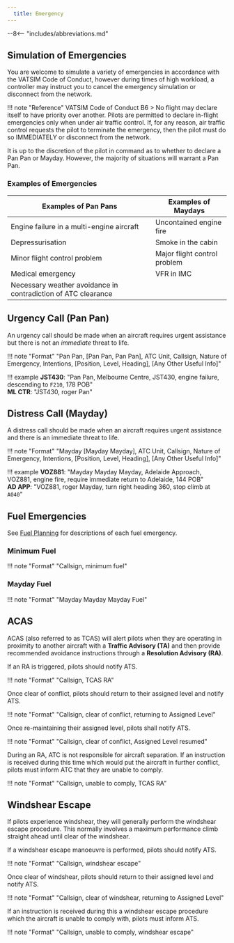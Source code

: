 ```yaml
---
  title: Emergency
---
```


--8<-- "includes/abbreviations.md"

## Simulation of Emergencies
You are welcome to simulate a variety of emergencies in accordance with the VATSIM Code of Conduct, however during times of high workload, a controller may instruct you to cancel the emergency simulation or disconnect from the network.

!!! note "Reference"
    VATSIM Code of Conduct B6
    > No flight may declare itself to have priority over another. Pilots are permitted to declare in-flight emergencies only when under air traffic control. If, for any reason, air traffic control requests the pilot to terminate the emergency, then the pilot must do so IMMEDIATELY or disconnect from the network. 

It is up to the discretion of the pilot in command as to whether to declare a Pan Pan or Mayday. However, the majority of situations will warrant a Pan Pan.

### Examples of Emergencies
| Examples of Pan Pans | Examples of Maydays |
| -------------------- | ------------------- |
| Engine failure in a multi-engine aircraft | Uncontained engine fire |
| Depressurisation | Smoke in the cabin |
| Minor flight control problem | Major flight control problem |
| Medical emergency | VFR in IMC |
| Necessary weather avoidance in contradiction of ATC clearance | |

## Urgency Call (Pan Pan)
An urgency call should be made when an aircraft requires urgent assistance but there is not an *immediate* threat to life.

!!! note "Format"
    "Pan Pan, <span class='optional'>[Pan Pan, Pan Pan]</span>, <span class='placeholder'>ATC Unit</span>, <span class='placeholder'>Callsign</span>, <span class='placeholder'>Nature of Emergency</span>, <span class='placeholder'>Intentions</span>, <span class='optional'>[<span class='placeholder'>Position, Level, Heading</span>]</span>, <span class='optional'>[<span class='placeholder'>Any Other Useful Info</span>]</span>"

!!! example
    **JST430**: "Pan Pan, Melbourne Centre, JST430, engine failure, descending to `F210`, 178 POB"  
    **ML CTR**: "JST430, roger Pan"

## Distress Call (Mayday)
A distress call should be made when an aircraft requires urgent assistance and there is an immediate threat to life.

!!! note "Format"
    "Mayday <span class='optional'>[Mayday Mayday]</span>, <span class='placeholder'>ATC Unit</span>, <span class='placeholder'>Callsign</span>, <span class='placeholder'>Nature of Emergency</span>, <span class='placeholder'>Intentions</span>, <span class='optional'>[<span class='placeholder'>Position, Level, Heading</span>]</span>, <span class='optional'>[<span class='placeholder'>Any Other Useful Info</span>]</span>"

!!! example
    **VOZ881**: "Mayday Mayday Mayday, Adelaide Approach, VOZ881, engine fire, require immediate return to Adelaide, 144 POB"  
    **AD APP**: "VOZ881, roger Mayday, turn right heading 360, stop climb at `A040`"

## Fuel Emergencies
See [Fuel Planning](../flight-planning/fuelplanning.md#inflight-fuel-emergencies) for descriptions of each fuel emergency.

### Minimum Fuel
!!! note "Format"
    "<span class='placeholder'>Callsign</span>, minimum fuel"

### Mayday Fuel
!!! note "Format"
    "Mayday Mayday Mayday Fuel"

## ACAS
ACAS (also referred to as TCAS) will alert pilots when they are operating in proximity to another aircraft with a **Traffic Advisory (TA)** and then provide recommended avoidance instructions through a **Resolution Advisory (RA)**.

If an RA is triggered, pilots should notify ATS.

!!! note "Format"
    "<span class='placeholder'>Callsign</span>, TCAS RA"

Once clear of conflict, pilots should return to their assigned level and notify ATS.

!!! note "Format"
    "<span class='placeholder'>Callsign</span>, clear of conflict, returning to <span class='placeholder'>Assigned Level</span>"

Once re-maintaining their assigned level, pilots shall notify ATS.

!!! note "Format"
    "<span class='placeholder'>Callsign</span>, clear of conflict, <span class='placeholder'>Assigned Level</span> resumed"

During an RA, ATC is not responsible for aircraft separation. If an instruction is received during this time which would put the aircraft in further conflict, pilots must inform ATC that they are unable to comply.

!!! note "Format"
    "<span class='placeholder'>Callsign</span>, unable to comply, TCAS RA"

## Windshear Escape
If pilots experience windshear, they will generally perform the windshear escape procedure. This normally involves a maximum performance climb straight ahead until clear of the windshear.

If a windshear escape manoeuvre is performed, pilots should notify ATS.

!!! note "Format"
    "<span class='placeholder'>Callsign</span>, windshear escape"

Once clear of windshear, pilots should return to their assigned level and notify ATS.

!!! note "Format"
    "<span class='placeholder'>Callsign</span>, clear of windshear, returning to <span class='placeholder'>Assigned Level</span>"

If an instruction is received during this a windshear escape procedure which the aircraft is unable to comply with, pilots must inform ATS.

!!! note "Format"
    "<span class='placeholder'>Callsign</span>, unable to comply, windshear escape"